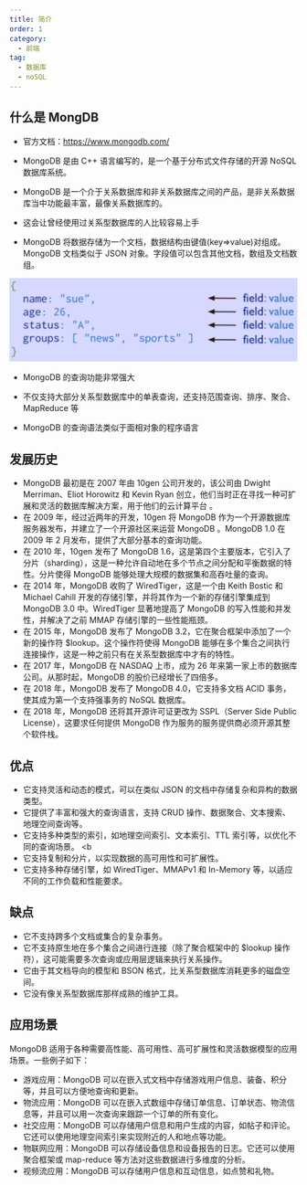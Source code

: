 ```yaml
---
title: 简介
order: 1
category:
  - 前端
tag:
  - 数据库
  - noSQL	
---
```


## 什么是 MongDB

- 官方文档：https://www.mongodb.com/
- MongoDB 是由 C++ 语言编写的，是一个基于分布式文件存储的开源 NoSQL 数据库系统。
- MongoDB 是一个介于关系数据库和非关系数据库之间的产品，是非关系数据库当中功能最丰富，最像关系数据库的。

- 这会让曾经使用过关系型数据库的人比较容易上手

- MongoDB 将数据存储为一个文档，数据结构由键值(key=>value)对组成。MongoDB 文档类似于 JSON 对象。字段值可以包含其他文档，数组及文档数组。

![image-20230919155347457](https://raw.githubusercontent.com/GodX-18/picBed/main/image-20230919155347457.png)

- MongoDB 的查询功能非常强大

- 不仅支持大部分关系型数据库中的单表查询，还支持范围查询、排序、聚合、MapReduce 等
- MongoDB 的查询语法类似于面相对象的程序语言

## 发展历史

* MongoDB 最初是在 2007 年由 10gen 公司开发的，该公司由 Dwight Merriman、Eliot Horowitz 和 Kevin Ryan 创立，他们当时正在寻找一种可扩展和灵活的数据库解决方案，用于他们的云计算平台 。 
* 在 2009 年，经过近两年的开发，10gen 将 MongoDB 作为一个开源数据库服务器发布，并建立了一个开源社区来运营 MongoDB 。MongoDB 1.0 在 2009 年 2 月发布，提供了大部分基本的查询功能。
* 在 2010 年，10gen 发布了 MongoDB 1.6，这是第四个主要版本，它引入了分片（sharding），这是一种允许自动地在多个节点之间分配和平衡数据的特性。分片使得 MongoDB 能够处理大规模的数据集和高吞吐量的查询。 
* 在 2014 年，MongoDB 收购了 WiredTiger，这是一个由 Keith Bostic 和 Michael Cahill 开发的存储引擎，并将其作为一个新的存储引擎集成到 MongoDB 3.0 中。WiredTiger 显著地提高了 MongoDB 的写入性能和并发性，并解决了之前 MMAP 存储引擎的一些性能瓶颈。 
* 在 2015 年，MongoDB 发布了 MongoDB 3.2，它在聚合框架中添加了一个新的操作符 $lookup。这个操作符使得 MongoDB 能够在多个集合之间执行连接操作，这是一种之前只有在关系型数据库中才有的特性。 
* 在 2017 年，MongoDB 在 NASDAQ 上市，成为 26 年来第一家上市的数据库公司。从那时起，MongoDB 的股价已经增长了四倍多。 
* 在 2018 年，MongoDB 发布了 MongoDB 4.0，它支持多文档 ACID 事务，使其成为第一个支持强事务的 NoSQL 数据库。 
* 在 2018 年，MongoDB 还将其开源许可证更改为 SSPL（Server Side Public License），这要求任何提供 MongoDB 作为服务的服务提供商必须开源其整个软件栈。

## 优点

* 它支持灵活和动态的模式，可以在类似 JSON 的文档中存储复杂和异构的数据类型。 
* 它提供了丰富和强大的查询语言，支持 CRUD 操作、数据聚合、文本搜索、地理空间查询等。 
* 它支持多种类型的索引，如地理空间索引、文本索引、TTL 索引等，以优化不同的查询场景。 <b
* 它支持复制和分片，以实现数据的高可用性和可扩展性。 
* 它支持多种存储引擎，如 WiredTiger、MMAPv1 和 In-Memory 等，以适应不同的工作负载和性能要求。

## 缺点

* 它不支持跨多个文档或集合的复杂事务。 
* 它不支持原生地在多个集合之间进行连接（除了聚合框架中的 $lookup 操作符），这可能需要多次查询或应用层逻辑来执行关系操作。 
* 它由于其文档导向的模型和 BSON 格式，比关系型数据库消耗更多的磁盘空间。 
* 它没有像关系型数据库那样成熟的维护工具。

## 应用场景

MongoDB 适用于各种需要高性能、高可用性、高可扩展性和灵活数据模型的应用场景。一些例子如下： 

* 游戏应用：MongoDB 可以在嵌入式文档中存储游戏用户信息、装备、积分等，并且可以方便地查询和更新。 
* 物流应用：MongoDB 可以在嵌入式数组中存储订单信息、订单状态、物流信息等，并且可以用一次查询来跟踪一个订单的所有变化。 
* 社交应用：MongoDB 可以存储用户信息和用户生成的内容，如帖子和评论。它还可以使用地理空间索引来实现附近的人和地点等功能。 
* 物联网应用：MongoDB 可以存储设备信息和设备报告的日志。它还可以使用聚合框架或 map-reduce 等方法对这些数据进行多维度的分析。 
* 视频流应用：MongoDB 可以存储用户信息和互动信息，如点赞和礼物。